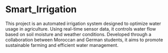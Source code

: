 # Smart_Irrigation
This project is an automated irrigation system designed to optimize water usage in agriculture. Using real-time sensor data, it controls water flow based on soil moisture and weather conditions. Developed through a collaboration between Moroccan and German students, it aims to promote sustainable farming and efficient water management.
